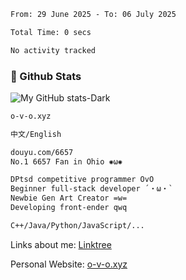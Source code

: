 <!--START_SECTION:waka-->

```txt
From: 29 June 2025 - To: 06 July 2025

Total Time: 0 secs

No activity tracked
```

<!--END_SECTION:waka-->

### 💾 Github Stats
![My GitHub stats-Dark](https://github-readme-stats.vercel.app/api?username=onetrue-6657&show_icons=true&theme=github_dark#gh-dark-mode-only)

```txt
o-v-o.xyz

中文/English

douyu.com/6657
No.1 6657 Fan in Ohio ✺ω✺

DPtsd competitive programmer OvO
Beginner full-stack developer ´・ω・`
Newbie Gen Art Creator =w=
Developing front-ender qwq

C++/Java/Python/JavaScript/...

```
Links about me: [Linktree](https://linktr.ee/ohiowjq)

Personal Website: [o-v-o.xyz](o-v-o.xyz)
